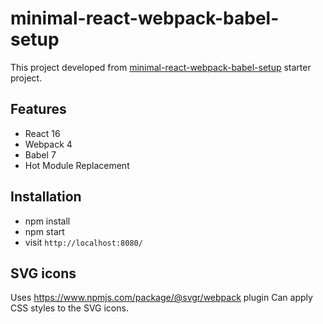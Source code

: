 # minimal-react-webpack-babel-setup

This project developed from [minimal-react-webpack-babel-setup](https://github.com/rwieruch/minimal-react-webpack-babel-setup)
starter project.

## Features

* React 16
* Webpack 4
* Babel 7
* Hot Module Replacement

## Installation

* npm install
* npm start
* visit `http://localhost:8080/`

## SVG icons
Uses https://www.npmjs.com/package/@svgr/webpack plugin
Can apply CSS styles to the SVG icons.